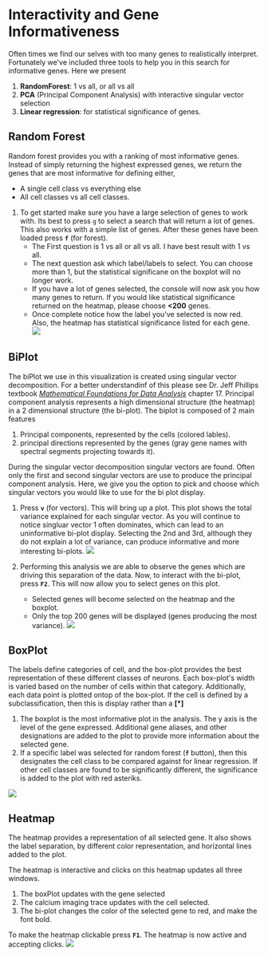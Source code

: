 # Interactivity and Gene Informativeness
Often times we find our selves with too many genes to realistically interpret. Fortunately we've included three tools to help you in this search for informative genes. Here we present 
1. **RandomForest**: 1 vs all, or all vs all
2. **PCA** (Principal Component Analysis) with interactive singular vector selection
3. **Linear regression**: for statistical significance of genes.

## Random Forest
Random forest provides you with a ranking of most informative genes. Instead of simply returning the highest expressed genes, we return the genes that are most informative for defining either,
  * A single cell class vs everything else
  * All cell classes vs all cell classes.

1. To get started make sure you have a large selection of genes to work with. Its best to press `g` to select a search that will return a lot of genes. This also works with a simple list of genes. After these genes have been loaded press **`f`** (for forest). 
    * The First question is 1 vs all or all vs all. I have best result with 1 vs all.
    *  The next question ask which label/labels to select. You can choose more than 1, but the statistical significane on the boxplot will no longer work.
    * If you have a lot of genes selected, the console will now ask you how many genes to return. If you would like statistical significance returned on the heatmap, please choose **<200** genes.
    * Once complete notice how the label you've selected is now red. Also, the heatmap has statistical significance listed for each gene.
    ![][image1]


## BiPlot
The biPlot we use in this visualization is created using singular vector decomposition. For a better understandinf of this please see Dr. Jeff Phillips textbook [*Mathematical Foundations for Data Analysis*](http://www.cs.utah.edu/~jeffp/M4D/M4D.html) chapter 17. Principal component analysis represents a high dimensional structure (the heatmap) in a 2 dimensional structure (the bi-plot). The biplot is composed of 2 main features
1. Principal components, represented by the cells (colored lables).
2. principal directions represented by the genes (gray gene names with spectral segments projecting towards it).

During the singular vector decomposition singular vectors are found. Often only the first and second singular vectors are use to produce the principal component analysis. Here, we give you the option to pick and choose which singular vectors you would like to use for the bi plot display.

1. Press **`v`** (for vectors). This will bring up a plot. This plot shows the total variance explained for each singular vector. As you will continue to notice singluar vector 1 often dominates, which can lead to an uninformative bi-plot display. Selecting the 2nd and 3rd, although they do not explain a lot of variance, can produce informative and more interesting bi-plots.
![][image2]

2. Performing this analysis we are able to observe the genes which are driving this separation of the data. Now, to interact with the bi-plot, press **`F2`**. This will now allow you to select genes on this plot.
    * Selected genes will become selected on the heatmap and the boxplot.
    * Only the top 200 genes will be displayed (genes producing the most variance).
    ![][image3]

## BoxPlot
The labels define categories of cell, and the box-plot provides the best representation of these different classes of neurons. Each box-plot's width is varied based on the number of cells within that category. Additionally, each data point is plotted ontop of the box-plot. If the cell is defined by a subclassification, then this is display rather than a **[*]** 

1. The boxplot is the most informative plot in the analysis. The y axis is the level of the gene expressed. Additional gene aliases, and other designations are added to the plot to provide more information about the selected gene.
2. If a specific label was selected for random forest (**`f`** button), then this designates the cell class to be compared against for linear regression. If other cell classes are found to be significantly different, the significance is added to the plot with red asteriks.

![][image4]

## Heatmap
The heatmap provides a representation of all selected gene. It also shows the label separation, by different color representation, and horizontal lines added to the plot. 

The heatmap is interactive and clicks on this heatmap updates all three windows. 
1. The boxPlot updates with the gene selected
2. The calcium imaging trace updates with the cell selected. 
3. The bi-plot changes the color of the selected gene to red, and make the font bold.

To make the heatmap clickable press **`F1`**. The heatmap is now active and accepting clicks.
![][image5]




[image1]: ../howToGifs/20_randomForest.gif
[image2]: ../howToGifs/21_biPlot.gif
[image3]: ../howToGifs/22_biPlot_clicks.gif
[image4]: ../howToGifs/23_boxPlot.gif
[image5]: ../howToGifs/24_heatMap.gif

